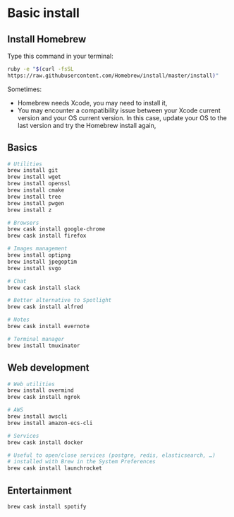 # Basic install

## Install Homebrew

Type this command in your terminal:
```sh
ruby -e "$(curl -fsSL
https://raw.githubusercontent.com/Homebrew/install/master/install)"
```

Sometimes:
- Homebrew needs Xcode, you may need to install it,
- You may encounter a compatibility issue between your Xcode current version and
  your OS current version. In this case, update your OS to the last version and
  try the Homebrew install again,

## Basics

```sh
# Utilities
brew install git
brew install wget
brew install openssl
brew install cmake
brew install tree
brew install pwgen
brew install z

# Browsers
brew cask install google-chrome
brew cask install firefox

# Images management
brew install optipng
brew install jpegoptim
brew install svgo

# Chat
brew cask install slack

# Better alternative to Spotlight
brew cask install alfred

# Notes
brew cask install evernote

# Terminal manager
brew install tmuxinator
```

## Web development

```sh
# Web utilities
brew install overmind
brew cask install ngrok

# AWS
brew install awscli
brew install amazon-ecs-cli

# Services
brew cask install docker

# Useful to open/close services (postgre, redis, elasticsearch, …)
# installed with Brew in the System Preferences
brew cask install launchrocket
```

## Entertainment

```sh
brew cask install spotify
```
